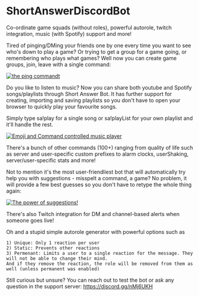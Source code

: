 # ShortAnswerDiscordBot

Co-ordinate game squads (without roles), powerful autorole, twitch integration, music (with Spotify) support and more!

Tired of pinging/DMing your friends one by one every time you want to see who's down to play a game? Or trying to get a group for a game going, or remembering who plays what games?
Well now you can create game groups, join, leave with a single command:

[![the ping commandt](https://i.ibb.co/DzRRBLv/4-man-with-a-timer.png)](https://ibb.co/MZCCz9t)

Do you like to listen to music? Now you can share both youtube and Spotify songs/playlists through Short Answer Bot. It has further support for creating, importing and saving playlists so you don't have to open your browser to quickly play your favourite songs. 

Simply type sa!play for a single song or sa!playList for your own playlist and it'll handle the rest.

[![Emoji and Command controlled music player](https://i.ibb.co/PDyd3rt/music-player.png)](https://i.ibb.co/PDyd3rt/music-player)

There's a bunch of other commands (100+) ranging from quality of life such as server and user-specific custom prefixes to alarm clocks, userShaking, server/user-specific stats and more!

Not to mention it's the most user-friendliest bot that will automatically try help you with suggestions - misspelt a command, a game? No problem, it will provide a few best guesses so you don't have to retype the whole thing again:

[![The power of suggestions!](https://i.ibb.co/0mv8Q11/auto-suggest.png)](https://i.ibb.co/0mv8Q11/auto-suggest)

There's also Twitch integration for DM and channel-based alerts when someone goes live!

Oh and a stupid simple autorole generator with powerful options such as 
```
1) Unique: Only 1 reaction per user
2) Static: Prevents other reactions
3) Permenant: Limits a user to a single reaction for the message. They will not be able to change their mind.
And if they remove the reaction, the role will be removed from them as well (unless permanent was enabled)
```
Still curious but unsure? You can reach out to test the bot or ask any question in the support server: https://discord.gg/nMj6UKH
